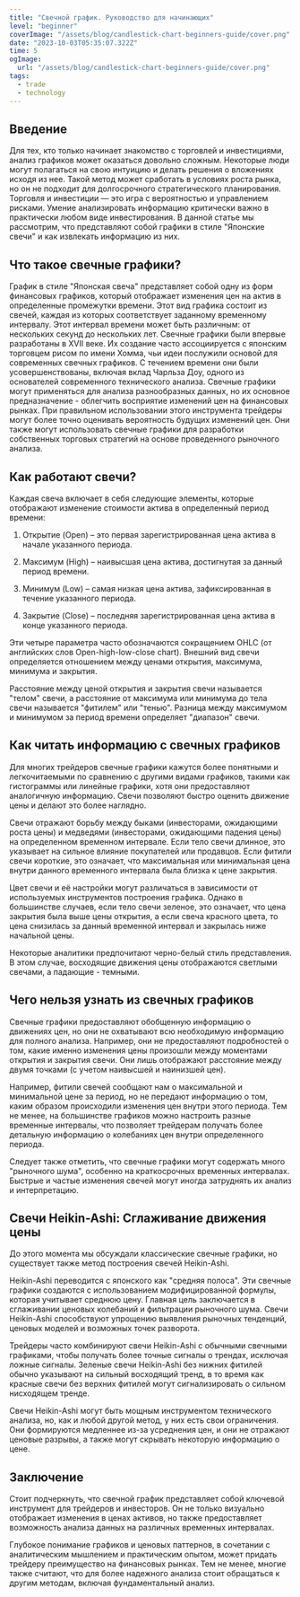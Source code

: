 ```yaml
---
title: "Свечной график. Руководство для начинающих"
level: "beginner"
coverImage: "/assets/blog/candlestick-chart-beginners-guide/cover.png"
date: "2023-10-03T05:35:07.322Z"
time: 5
ogImage:
  url: "/assets/blog/candlestick-chart-beginners-guide/cover.png"
tags:
  - trade
  - technology
---
```



## Введение
Для тех, кто только начинает знакомство с торговлей и инвестициями, анализ графиков может оказаться довольно сложным. Некоторые люди могут полагаться на свою интуицию и делать решения о вложениях исходя из нее. Такой метод может сработать в условиях роста рынка, но он не подходит для долгосрочного стратегического планирования.
Торговля и инвестиции — это игра с вероятностью и управлением рисками. Умение анализировать информацию критически важно в практически любом виде инвестирования. В данной статье мы рассмотрим, что представляют собой графики в стиле "Японские свечи" и как извлекать информацию из них.

## Что такое свечные графики?
График в стиле "Японская свеча" представляет собой одну из форм финансовых графиков, который отображает изменения цен на актив в определенные промежутки времени. Этот вид графика состоит из свечей, каждая из которых соответствует заданному временному интервалу. Этот интервал времени может быть различным: от нескольких секунд до нескольких лет.
Свечные графики были впервые разработаны в XVII веке. Их создание часто ассоциируется с японским торговцем рисом по имени Хомма, чьи идеи послужили основой для современных свечных графиков. С течением времени они были усовершенствованы, включая вклад Чарльза Доу, одного из основателей современного технического анализа.
Свечные графики могут применяться для анализа разнообразных данных, но их основное предназначение - облегчить восприятие изменений цен на финансовых рынках. При правильном использовании этого инструмента трейдеры могут более точно оценивать вероятность будущих изменений цен. Они также могут использовать свечные графики для разработки собственных торговых стратегий на основе проведенного рыночного анализа.

<!-- banner_place -->

## Как работают свечи?
Каждая свеча включает в себя следующие элементы, которые отображают изменение стоимости актива в определенный период времени:

1. Открытие (Open) – это первая зарегистрированная цена актива в начале указанного периода.

2. Максимум (High) – наивысшая цена актива, достигнутая за данный период времени.

3. Минимум (Low) – самая низкая цена актива, зафиксированная в течение указанного периода.

4. Закрытие (Close) – последняя зарегистрированная цена актива в конце указанного периода.

Эти четыре параметра часто обозначаются сокращением OHLC (от английских слов Open-high-low-close chart). Внешний вид свечи определяется отношением между ценами открытия, максимума, минимума и закрытия.

Расстояние между ценой открытия и закрытия свечи называется "телом" свечи, а расстояние от максимума или минимума до тела свечи называется "фитилем" или "тенью". Разница между максимумом и минимумом за период времени определяет "диапазон" свечи.

## Как читать информацию с свечных графиков
Для многих трейдеров свечные графики кажутся более понятными и легкочитаемыми по сравнению с другими видами графиков, такими как гистограммы или линейные графики, хотя они предоставляют аналогичную информацию. Свечи позволяют быстро оценить движение цены и делают это более наглядно.

Свечи отражают борьбу между быками (инвесторами, ожидающими роста цены) и медведями (инвесторами, ожидающими падения цены) на определенном временном интервале. Если тело свечи длинное, это указывает на сильное влияние покупателей или продавцов. Если фитили свечи короткие, это означает, что максимальная или минимальная цена внутри данного временного интервала была близка к цене закрытия.

Цвет свечи и её настройки могут различаться в зависимости от используемых инструментов построения графика. Однако в большинстве случаев, если тело свечи зеленое, это означает, что цена закрытия была выше цены открытия, а если свеча красного цвета, то цена снизилась за данный временной интервал и закрылась ниже начальной цены.

Некоторые аналитики предпочитают черно-белый стиль представления. В этом случае, восходящие движения цены отображаются светлыми свечами, а падающие - темными.

## Чего нельзя узнать из свечных графиков
Свечные графики предоставляют обобщенную информацию о движениях цен, но они не охватывают всю необходимую информацию для полного анализа. Например, они не предоставляют подробностей о том, какие именно изменения цены произошли между моментами открытия и закрытия свечи. Они лишь отображают расстояние между двумя точками (с учетом наивысшей и наинизшей цен).

Например, фитили свечей сообщают нам о максимальной и минимальной цене за период, но не передают информацию о том, каким образом происходили изменения цен внутри этого периода. Тем не менее, на большинстве графиков можно настроить разные временные интервалы, что позволяет трейдерам получать более детальную информацию о колебаниях цен внутри определенного периода.

Следует также отметить, что свечные графики могут содержать много "рыночного шума", особенно на краткосрочных временных интервалах. Быстрые и частые изменения свечей могут иногда затруднять их анализ и интерпретацию.

## Свечи Heikin-Ashi: Сглаживание движения цены
До этого момента мы обсуждали классические свечные графики, но существует также метод построения свечей Heikin-Ashi.

Heikin-Ashi переводится с японского как "средняя полоса". Эти свечные графики создаются с использованием модифицированной формулы, которая учитывает среднюю цену. Главная цель заключается в сглаживании ценовых колебаний и фильтрации рыночного шума. Свечи Heikin-Ashi способствуют упрощению выявления рыночных тенденций, ценовых моделей и возможных точек разворота.

Трейдеры часто комбинируют свечи Heikin-Ashi с обычными свечными графиками, чтобы получать более точные сигналы о трендах, исключая ложные сигналы. Зеленые свечи Heikin-Ashi без нижних фитилей обычно указывают на сильный восходящий тренд, в то время как красные свечи без верхних фитилей могут сигнализировать о сильном нисходящем тренде.

Свечи Heikin-Ashi могут быть мощным инструментом технического анализа, но, как и любой другой метод, у них есть свои ограничения. Они формируются медленнее из-за усреднения цен, и они не отражают ценовые разрывы, а также могут скрывать некоторую информацию о цене.

## Заключение 
Стоит подчеркнуть, что свечной график представляет собой ключевой инструмент для трейдеров и инвесторов. Он не только визуально отображает изменения в ценах активов, но также предоставляет возможность анализа данных на различных временных интервалах.

Глубокое понимание графиков и ценовых паттернов, в сочетании с аналитическим мышлением и практическим опытом, может придать трейдеру преимущество на финансовых рынках. Тем не менее, многие также считают, что для более надежного анализа стоит обращаться к другим методам, включая фундаментальный анализ.
